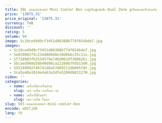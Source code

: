 ```yaml
---
title: 50L คอมเพรสเซอร์ Mini Cooler Box รถตู้เย็นตู้แช่แข็ง Dual Zone ตู้เย็นขนาดเล็กสําหรับ Store อาหาร at Home Office Travel
price: '13075.31'
price_original: '13075.31'
currency: THB
discount: ''
rating: 5
volume: 94
image: Sc19ce49d9cf3451d86388b774f654bde7.jpg
images:
  - Sc19ce49d9cf3451d86388b774f654bde7.jpg
  - Se019001f4c234d80848e10d8bbc35c11x.jpg
  - Sf728903fb3534579a7d6d062df38062bi.jpg
  - Sbcaed960a58b40d98ca22260b793b13eR.jpg
  - S55249092f46741d6a57869211db095fdt.jpg
  - Sca5a40a1024e4a63a3dfe5280db03127N.jpg
video: ''
categories:
  - name: เครื่องใช้ภายในบ้าน
    slug: เคร-องใช-ภายในบ-าน
  - name: เครื่องใช้ในครัว
    slug: เคร-องใช-ในคร
slug: 50l-คอมเพรสเซอร-mini-cooler-box
encode: oDVljGK
lang: th
---
```

  